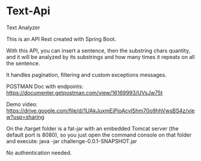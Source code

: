# Text-Api

Text Analyzer

This is an API Rest created with Spring Boot.

With this API, you can insert a sentence, then the substring chars quantity, and it will be analyzed by its substrings and how many times it repeats on all the sentence.

It handles pagination, filtering and custom exceptions messages.

POSTMAN Doc with endpoints: https://documenter.getpostman.com/view/16169993/UVsJw75t

Demo video: https://drive.google.com/file/d/1UAkJuxmEiPjoAcylShm70o9hhVwsBS4z/view?usp=sharing

On the /target folder is a fat-jar with an embedded Tomcat server (the default port is 8080), so you just open the command console on that folder and execute: java -jar challenge-0.0.1-SNAPSHOT.jar

No authentication needed.

